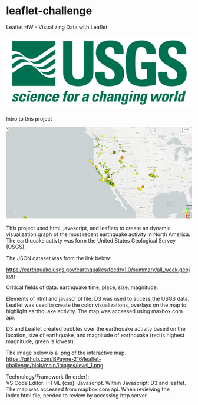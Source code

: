 # leaflet-challenge
Leaflet HW - Visualizing Data with Leaflet


![image of HW](https://github.com/BPayne-216/leaflet-challenge/blob/main/Images/1-Logo.png)

Intro to this project

![image of HW](https://github.com/BPayne-216/leaflet-challenge/blob/main/Images/level_1.png)

This project used html, javascript, and leaflets to create an dynamic visualization graph of the most recent earthquake activity in North America.  The earthquake activty was form the United States Geological Survey (USGS).

The JSON dataset was from the link below: 

https://earthquake.usgs.gov/earthquakes/feed/v1.0/summary/all_week.geojson

Critical fields of data: earthquake time, place, size, magnitude.

Elements of html and javascript file: D3 was used to access the USGS data.  Leaflet was used to create the color visualizations, overlays on the map to highlight earthquake activity.  The map was accessed using maxbox.com api.

D3 and Leaflet created bubbles over the earthquake activity based on the location, size of earthquake, and magnitude of earthquake (red is highest magnitude, green is lowest).

The image below is a .png of the interactive map.
https://github.com/BPayne-216/leaflet-challenge/blob/main/Images/level_1.png

Technology/Framework (In order):  
VS Code Editor: HTML (css).  Javascript. Within Javascript: D3 and leaflet.  The map was accessed from mapbox.com api.   When reviewing the index.html file, needed to review by accessing http.server.
